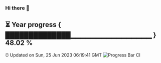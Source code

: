 ### Hi there 👋
⏳ Year progress { ██████████████▁▁▁▁▁▁▁▁▁▁▁▁▁▁▁▁ } 48.02 %
---
⏰ Updated on Sun, 25 Jun 2023 06:19:41 GMT
![Progress Bar CI](https://github.com/liununu/liununu/workflows/Progress%20Bar%20CI/badge.svg)
